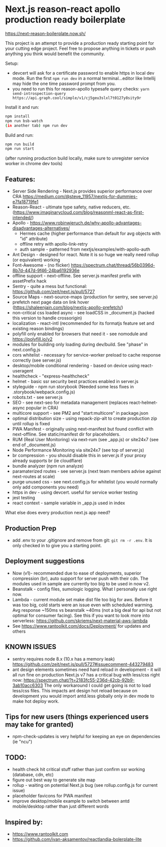 # Next.js reason-react apollo production ready boilerplate 

https://next-reason-boilerplate.now.sh/

This project is an attempt to provide a production ready starting point for your cutting edge project.
Feel free to propose anything in tickets or push anything you think would benefit the community.

Setup:
- devcert will ask for a certificate password to enable https in local dev mode.
Run the first `npm run dev` in a normal terminal...editor like Intellij may hide the one time password prompt from you.
- you need to run this for reason-apollo typesafe query checks: `yarn send-introspection-query https://api.graph.cool/simple/v1/cj5geu3slxl7t0127y8sity9r
` 

Install it and run:

```bash
npm install
npm run bsb-watch
(in another tab) npm run dev
```


Build and run:

```bash
npm run build
npm run start
```
(after running production build locally, make sure to unregister service worker in chrome dev tools)

## Features:

* Server Side Rendering - Next.js provides superior performance over CRA https://medium.com/@steve_11957/nextjs-for-dummies-e7fa18719fe1
* Reason-React - ultimate type safety, native reducers, etc. (https://www.imaginarycloud.com/blog/reasonml-react-as-first-intended/)
* Apollo - https://www.robinwieruch.de/why-apollo-advantages-disadvantages-alternatives/
  * Hermes cache (higher performance than default for avg objects with "id" attribute)
  * offline retry with apollo-link-retry  
  * auth sample - patterned from nextjs/examples/with-apollo-auth
* Ant Design - designed for react.  Note it is so huge we really need rollup (or equivalent) working
* Font-Awesome - (no flicker) https://spectrum.chat/thread/56b0396d-8b7d-447d-9f46-24ba6192936e
* offline support - next-offline. See server.js manifest prefix with assetPrefix hack 
* Sentry - quite a mess but functional: https://github.com/zeit/next.js/pull/5727
* Source Maps - next-source-maps (production for sentry, see server.js)
* prefetch next page data on link hover (https://shaleenjain.com/blog/nextjs-apollo-prefetch/)
* non-critical css loaded async - see loadCSS in _document.js (hacked this version to handle crossorigin)
* localization - react-intl (recommended for its formatjs feature set and existing reason bindings)
* polyfill only enabled for browsers that need it - see nomodule and https://polyfill.io/v2
* modules for building only loading during dev/build.  See "phase" in next.config.js
* cors whitelist - necessary for service-worker preload to cache response correctly (see server.js)
* desktop/mobile conditional rendering - based on device using react-useragent
* healthcheck - "express-healthcheck" 
* helmet - basic ssr security best practices enabled in server.js
* styleguide - npm run storybook  (Needed some less fixes in .storybook/webpack.config.js)
* robots.txt - see server.js
* SEO - see next-seo for metadata management (replaces react-helmet-async popular in CRA)
* multicore support - see PM2 and "start:multicore" in package.json
* optimal distribution size - using repack-zip-alt to create production zip until rollup is fixed 
* PWA Manifest - originally using next-manifest but found conflict with next-offline.  See static/manifest dir for placeholders.
* RUM (Real User Monitoring) via next-rum (see _app.js) or site24x7 (see end of _document.js) 
* Node Performance Monitoring via site24x7 (see top of server.js)
* br compression - you should disable this in server.js if your proxy already supports br (ie cloudflare)
* bundle analyzer (npm run analyze)
* paramaterized routes - see server.js (next team members advise against next-routes at scale)
* purge unused css - see next.config.js for whitelist (you would normally only add components you need)
* https in dev - using devcert.  useful for service worker testing
* jest testing
* react context - sample variable in _app.js used in index

What else does every production next.js app need?

## Production Prep
* add .env to your .gitignore and remove from git: `git rm -r .env`.  It is only checked in to give you a starting point.

## Deployment suggestions
  * Now (v1)- recommended due to ease of deployments, superior compression (br), auto support for server push with their cdn. 
    The modules used in sample are currently too big to be used in now v2.
  * Beanstalk - config files, sumologic logging.  What I personally use right now. 
  * Lambda - current module set make dist file too big for aws. Before it was too big, cold starts were an issue even with scheduled warming.
    Avg response ~150ms vs beanstalk ~40ms (not a big deal for api but not optimal for consumer facing).  See this if you want to look more into 
    serverless: https://github.com/skriems/next-material-aws-lambda  
  * See https://www.rantoolkit.com/docs/Deployment/ for updates and others  


## KNOWN ISSUES
* sentry requires node 8.x (10.x has a memory leak) https://github.com/zeit/next.js/pull/5727#issuecomment-443279483
* ant design elements sometimes need hard reload in development - it will all run fine on production
Next.js v7 has a critical bug with less/css right now: https://spectrum.chat/?t=2183fc55-236d-42cb-92b9-3ab10acc6303
The only workaround I could get going is not to load less/css files.  This impacts ant design hot reload because 
on development you would import antd.less globally only in dev mode to make hot deploy work.

## Tips for new users (things experienced users may take for granted)
- npm-check-updates is very helpful for keeping an eye on dependencies (ie "ncu")


## TODO: 
* health check hit critical stuff rather than just confirm ssr working (database, cdn, etc)
* figure out best way to generate site map
* rollup - waiting on potential Next.js bug (see rollup.config.js for current issue)
* placeholder favicons for PWA manifest 
* improve desktop/mobile example to switch between antd mobile/desktop rather than just different words

## Inspired by:
* https://www.rantoolkit.com
* https://github.com/ivan-aksamentov/reactlandia-bolerplate-lite
